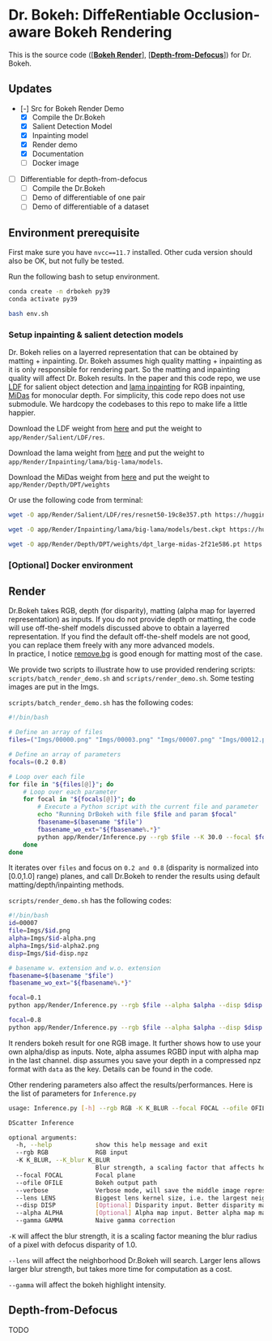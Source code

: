 # Dr. Bokeh: DiffeRentiable Occlusion-aware Bokeh Rendering

This is the source code ([[**Bokeh Render**](#render)], [[**Depth-from-Defocus**](#depth-from-defocus)]) for Dr. Bokeh.

## Updates
-  [-] Src for Bokeh Render Demo   
	- [x] Compile the Dr.Bokeh
	- [x] Salient Detection Model  
	- [x] Inpainting model   
	- [x] Render demo 
	- [x] Documentation 
	- [ ] Docker image

-  [ ] Differentiable for depth-from-defocus   
	- [ ] Compile the Dr.Bokeh
	- [ ] Demo of differentiable of one pair 
	- [ ] Demo of differentiable of a dataset

## Environment prerequisite 
First make sure you have ``nvcc==11.7`` installed. Other cuda version should also be OK, but not fully be tested.

Run the following bash to setup environment.

```bash
conda create -n drbokeh py39 
conda activate py39

bash env.sh
```

### Setup inpainting & salient detection models
Dr. Bokeh relies on a layerred representation that can be obtained by matting + inpainting. 
Dr. Bokeh assumes high quality matting + inpainting as it is only responsible for rendering part.
So the matting and inpainting quality will affect Dr. Bokeh results.
In the paper and this code repo, we use [LDF](https://github.com/weijun88/LDF) for salient object detection and [lama inpainting](https://github.com/advimman/lama) for RGB inpainting, [MiDas](https://github.com/isl-org/MiDaS) for monocular depth.
For simplicity, this code repo does not use submodule. 
We hardcopy the codebases to this repo to make life a little happier.

Download the LDF weight from [here](https://huggingface.co/ysheng/DrBokeh/resolve/main/resnet50-19c8e357.pth?download=true) and put the weight to ``app/Render/Salient/LDF/res``.

Download the lama weight from [here](https://huggingface.co/ysheng/DrBokeh/resolve/main/best.ckpt?download=true) and put the weight to ``app/Render/Inpainting/lama/big-lama/models``.

Download the MiDas weight from [here](https://huggingface.co/ysheng/DrBokeh/resolve/main/dpt_large-midas-2f21e586.pt?download=true) and put the weight to ``app/Render/Depth/DPT/weights``

Or use the following code from terminal: 
```bash
wget -O app/Render/Salient/LDF/res/resnet50-19c8e357.pth https://huggingface.co/ysheng/DrBokeh/resolve/main/resnet50-19c8e357.pth?download=true

wget -O app/Render/Inpainting/lama/big-lama/models/best.ckpt https://huggingface.co/ysheng/DrBokeh/resolve/main/best.ckpt?download=true

wget -O app/Render/Depth/DPT/weights/dpt_large-midas-2f21e586.pt https://huggingface.co/ysheng/DrBokeh/resolve/main/dpt_large-midas-2f21e586.pt?download=true

```

### [Optional] Docker environment


## Render
Dr.Bokeh takes RGB, depth (for disparity), matting (alpha map for layerred representation) as inputs. 
If you do not provide depth or matting, the code will use off-the-shelf models discussed above to obtain a layerred representation. If you find the default off-the-shelf models are not good, you can replace them freely with any more advanced models.  
In practice, I notice [remove.bg](https://remove.bg) is good enough for matting most of the case.

We provide two scripts to illustrate how to use provided rendering scripts: ``scripts/batch_render_demo.sh`` and ``scripts/render_demo.sh``. Some testing images are put in the Imgs. 

``scripts/batch_render_demo.sh`` has the following codes: 
```bash
#!/bin/bash

# Define an array of files
files=("Imgs/00000.png" "Imgs/00003.png" "Imgs/00007.png" "Imgs/00012.png" "Imgs/00017.png" "Imgs/00019.png" "Imgs/00022.png")

# Define an array of parameters
focals=(0.2 0.8)

# Loop over each file
for file in "${files[@]}"; do
    # Loop over each parameter
    for focal in "${focals[@]}"; do
        # Execute a Python script with the current file and parameter
        echo "Running DrBokeh with file $file and param $focal"
		fbasename=$(basename "$file")
		fbasename_wo_ext="${fbasename%.*}"
		python app/Render/Inference.py --rgb $file --K 30.0 --focal $focal --ofile outputs/$fbasename_wo_ext-focal-$focal.png --lens 71 --gamma 2.2 
    done
done
```
It iterates over `files` and focus on ``0.2 and 0.8`` (disparity is normalized into [0.0,1.0] range) planes, and call Dr.Bokeh to render the results using default matting/depth/inpainting methods.

``scripts/render_demo.sh`` has the following codes: 
```bash
#!/bin/bash
id=00007
file=Imgs/$id.png
alpha=Imgs/$id-alpha.png
alpha=Imgs/$id-alpha2.png
disp=Imgs/$id-disp.npz

# basename w. extension and w.o. extension
fbasename=$(basename "$file")
fbasename_wo_ext="${fbasename%.*}"

focal=0.1
python app/Render/Inference.py --rgb $file --alpha $alpha --disp $disp --K 30.0 --focal $focal --ofile outputs/$fbasename_wo_ext-focal-$focal.png --verbose --lens 71 --gamma 2.2

focal=0.8
python app/Render/Inference.py --rgb $file --alpha $alpha --disp $disp --K 30.0 --focal $focal --ofile outputs/$fbasename_wo_ext-focal-$focal.png --verbose --lens 71 --gamma 2.2
```

It renders bokeh result for one RGB image. It further shows how to use your own alpha/disp as inputs. Note, alpha assumes RGBD input with alpha map in the last channel. disp assumes you save your depth in a compressed npz format with `data` as the key. Details can be found in the code.

Other rendering parameters also affect the results/performances. Here is the list of parameters for ``Inference.py``

```bash
usage: Inference.py [-h] --rgb RGB -K K_BLUR --focal FOCAL --ofile OFILE [--verbose] [--lens LENS] [--disp DISP] [--alpha ALPHA] [--gamma GAMMA]

DScatter Inference

optional arguments:
  -h, --help            show this help message and exit
  --rgb RGB             RGB input
  -K K_BLUR, --K_blur K_BLUR
                        Blur strength, a scaling factor that affects how large the bokeh shape would be
  --focal FOCAL         Focal plane
  --ofile OFILE         Bokeh output path
  --verbose             Verbose mode, will save the middle image representation for debug
  --lens LENS           Biggest lens kernel size, i.e. the largest neighborhood region
  --disp DISP           [Optional] Disparity input. Better disparity map makes results better. If not given, we use DPT to predict the depth.
  --alpha ALPHA         [Optional] Alpha map input. Better alpha map makes results better. If not given, we use LDF to segment the salient object.
  --gamma GAMMA         Naive gamma correction
```
``-K`` will affect the blur strength, it is a scaling factor meaning the blur radius of a pixel with defocus disparity of 1.0. 

``--lens`` will affect the neighborhood Dr.Bokeh will search. Larger lens allows larger blur strength, but takes more time for computation as a cost. 

``--gamma`` will affect the bokeh highlight intensity.  



## Depth-from-Defocus
TODO 